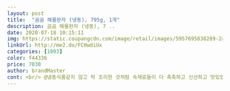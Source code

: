 ```yaml
---
layout: post 
title:  "곰곰 해물완자 (냉동), 795g, 1개" 
description: 곰곰 해물완자 (냉동), 7 ..
date: 2020-07-18 10:15:11 
img: https://static.coupangcdn.com/image/retail/images/5957695838289-2a3130cd-8121-45b8-abf2-ffbb963fe760.jpg 
linkUrl: http://me2.do/FCHwdiUx 
categories: [1003] 
color: f44336 
price: 7030 
author: brandMaster 
cont: <br/> @냉동식품같지 않고 막 조리한 것처럼 속재료들이 다 촉촉하고 신선하고 맛있었어요!<br/>@오징어 말고 다른 부재료들도 조각이 큼직해서 식감이 좋고 맛있었어요!<br/>@완자 크기가 커서 몇개만 먹어도 배가 찼어요!<br/>@전자레인지로 조리 할 시 촉촉하게, 후라이팬 조리시에는 바삭하게 먹을 수 있어요!<br/>@해물완자 답게 오징어가 큼직하게 들어있어서 해물맛이 잘 느껴졌어요!<br/>✔️맛<br/>계란물 옷 입혀서 구워 먹어도 맛있고<br/>곰곰 해물완자<br/>구워서 조리하면 방금 집에서 만든 것 같아요 완전 밥도둑이예요<br/>그 중에 가장 만족하는 맛이였어요 정말 맛있어요<br/>그래서 해물완자를 자주 먹어봤는데요<br/>그리고 오징어가 꽤 큼직하게 진짜 한가득 들어있어요<br/>다른 야채들도 큼직한 크기라 더욱 식감이 좋고 엄청 쫄깃쫄깃해요<br/>다음에는 계란옷 입혀서 구워봐야겠어요 더 맛있을 것 같아요ㅜㅜ<br/>맛있었습니다!!<br/> 
---
```

 